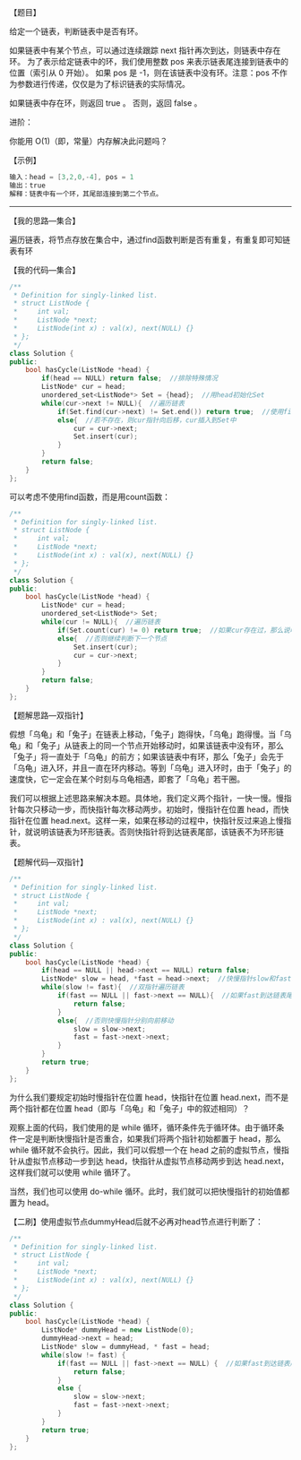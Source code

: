 【题目】

给定一个链表，判断链表中是否有环。

如果链表中有某个节点，可以通过连续跟踪 next 指针再次到达，则链表中存在环。 为了表示给定链表中的环，我们使用整数 pos 来表示链表尾连接到链表中的位置（索引从 0 开始）。 如果 pos 是 -1，则在该链表中没有环。注意：pos 不作为参数进行传递，仅仅是为了标识链表的实际情况。

如果链表中存在环，则返回 true 。 否则，返回 false 。 

进阶：

你能用 O(1)（即，常量）内存解决此问题吗？

【示例】

```c++
输入：head = [3,2,0,-4], pos = 1
输出：true
解释：链表中有一个环，其尾部连接到第二个节点。
```

---

【我的思路—集合】

遍历链表，将节点存放在集合中，通过find函数判断是否有重复，有重复即可知链表有环

【我的代码—集合】

```c++
/**
 * Definition for singly-linked list.
 * struct ListNode {
 *     int val;
 *     ListNode *next;
 *     ListNode(int x) : val(x), next(NULL) {}
 * };
 */
class Solution {
public:
    bool hasCycle(ListNode *head) {
        if(head == NULL) return false;  //排除特殊情况
        ListNode* cur = head;
        unordered_set<ListNode*> Set = {head};  //用head初始化Set
        while(cur->next != NULL){  //遍历链表
            if(Set.find(cur->next) != Set.end()) return true;  //使用find函数查找节点是否存在于Set中
            else{  //若不存在，则cur指针向后移，cur插入到Set中
                cur = cur->next;   
                Set.insert(cur);
            }
        }
        return false;
    }
};
```

可以考虑不使用find函数，而是用count函数：

```c++
/**
 * Definition for singly-linked list.
 * struct ListNode {
 *     int val;
 *     ListNode *next;
 *     ListNode(int x) : val(x), next(NULL) {}
 * };
 */
class Solution {
public:
    bool hasCycle(ListNode *head) {
        ListNode* cur = head;
        unordered_set<ListNode*> Set;
        while(cur != NULL){  //遍历链表
            if(Set.count(cur) != 0) return true;  //如果cur存在过，那么说明有环
            else{  //否则继续判断下一个节点
                Set.insert(cur);
                cur = cur->next;
            }
        }
        return false;
    }
};
```

【题解思路—双指针】

假想「乌龟」和「兔子」在链表上移动，「兔子」跑得快，「乌龟」跑得慢。当「乌龟」和「兔子」从链表上的同一个节点开始移动时，如果该链表中没有环，那么「兔子」将一直处于「乌龟」的前方；如果该链表中有环，那么「兔子」会先于「乌龟」进入环，并且一直在环内移动。等到「乌龟」进入环时，由于「兔子」的速度快，它一定会在某个时刻与乌龟相遇，即套了「乌龟」若干圈。

我们可以根据上述思路来解决本题。具体地，我们定义两个指针，一快一慢。慢指针每次只移动一步，而快指针每次移动两步。初始时，慢指针在位置 head，而快指针在位置 head.next。这样一来，如果在移动的过程中，快指针反过来追上慢指针，就说明该链表为环形链表。否则快指针将到达链表尾部，该链表不为环形链表。

【题解代码—双指针】

```c++
/**
 * Definition for singly-linked list.
 * struct ListNode {
 *     int val;
 *     ListNode *next;
 *     ListNode(int x) : val(x), next(NULL) {}
 * };
 */
class Solution {
public:
    bool hasCycle(ListNode *head) {
        if(head == NULL || head->next == NULL) return false;
        ListNode* slow = head, *fast = head->next;  //快慢指针slow和fast
        while(slow != fast){  //双指针遍历链表
            if(fast == NULL || fast->next == NULL){  //如果fast到达链表尾，说明链表没有环
                return false;
            }
            else{  //否则快慢指针分别向前移动
                slow = slow->next;  
                fast = fast->next->next;
            }
        }
        return true;
    }
};
```

为什么我们要规定初始时慢指针在位置 head，快指针在位置 head.next，而不是两个指针都在位置 head（即与「乌龟」和「兔子」中的叙述相同）？

观察上面的代码，我们使用的是 while 循环，循环条件先于循环体。由于循环条件一定是判断快慢指针是否重合，如果我们将两个指针初始都置于 head，那么 while 循环就不会执行。因此，我们可以假想一个在 head 之前的虚拟节点，慢指针从虚拟节点移动一步到达 head，快指针从虚拟节点移动两步到达 head.next，这样我们就可以使用 while 循环了。

当然，我们也可以使用 do-while 循环。此时，我们就可以把快慢指针的初始值都置为 head。

【二刷】使用虚拟节点dummyHead后就不必再对head节点进行判断了：

```c++
/**
 * Definition for singly-linked list.
 * struct ListNode {
 *     int val;
 *     ListNode *next;
 *     ListNode(int x) : val(x), next(NULL) {}
 * };
 */
class Solution {
public:
    bool hasCycle(ListNode *head) {
        ListNode* dummyHead = new ListNode(0);
        dummyHead->next = head;
        ListNode* slow = dummyHead, * fast = head;
        while(slow != fast) {
            if(fast == NULL || fast->next == NULL) {  //如果fast到达链表尾，说明链表没有环
                return false;
            }
            else {
                slow = slow->next;
                fast = fast->next->next;
            }
        }
        return true;
    }
};
```

